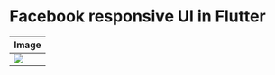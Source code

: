 # Facebook responsive UI in Flutter


| Image | 
| --- |  
| ![](https://github.com/jervygu/ui_flutter_facebook_responsive_ui/blob/master/screenshots/Screen%20Shot%202021-11-04%20at%207.50.53%20PM.png?raw=true) |

